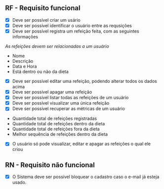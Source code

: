 ## RF - Requisito funcional
- [x] Deve ser possível criar um usário
- [x] Deve ser possível identificar o usuário entre as requsições
- [x] Deve ser possível registra um refeição feita, com as seguintes informações
 
<i>As refeições devem ser relacionadas a um usuário</i>

- Nome 
- Descrição
- Data e Hora
- Está dentro ou não da dieta 

- [x] Deve ser possível editar uma refeição, podendo alterar todos os dados acima
- [x] Deve ser possível apagar uma refeição
- [x] Deve ser possível listar todas as refeições de um usuário
- [x] Deve ser possível visualizar uma única refeição
- [x] Deve ser possível recuperar as métricas de um usuário
- Quantidade total de refeições registradas
- Quantidade total de refeições dentro da dieta
- Quantidade total de refeições fora da dieta
- Melhor sequência de refeições dentro da dieta
- [x] O usuário só pode visualizar, editar e apagar as refeições o qual ele criou

## RN - Requisito não funcional
- [x] O Sistema deve ser possível bloquear o cadastro caso o e-mail já esteja usado.